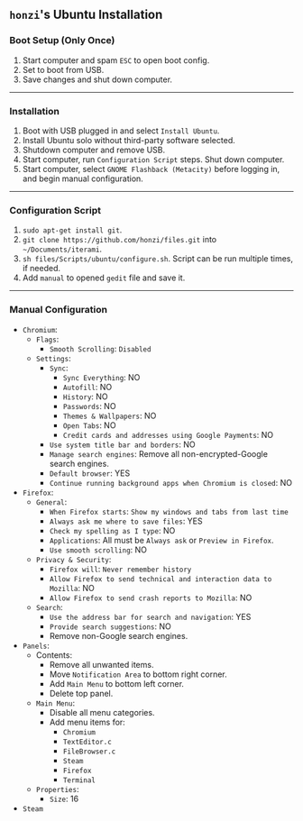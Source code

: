 `honzi`'s Ubuntu Installation
-----------------------------

### Boot Setup (Only Once)

1. Start computer and spam `ESC` to open boot config.
2. Set to boot from USB.
3. Save changes and shut down computer.

---

### Installation

1. Boot with USB plugged in and select `Install Ubuntu`.
2. Install Ubuntu solo without third-party software selected.
3. Shutdown computer and remove USB.
4. Start computer, run `Configuration Script` steps. Shut down computer.
5. Start computer, select `GNOME Flashback (Metacity)` before logging in, and begin manual configuration.

---

### Configuration Script

1. `sudo apt-get install git`.
2. `git clone https://github.com/honzi/files.git` into `~/Documents/iterami`.
3. `sh files/Scripts/ubuntu/configure.sh`. Script can be run multiple times, if needed.
4. Add `manual` to opened `gedit` file and save it.

---

### Manual Configuration

* `Chromium`:
  * `Flags`:
    * `Smooth Scrolling`: `Disabled`
  * `Settings`:
    * `Sync`:
      * `Sync Everything`: NO
      * `Autofill`: NO
      * `History`: NO
      * `Passwords`: NO
      * `Themes & Wallpapers`: NO
      * `Open Tabs`: NO
      * `Credit cards and addresses using Google Payments`: NO
    * `Use system title bar and borders`: NO
    * `Manage search engines`: Remove all non-encrypted-Google search engines.
    * `Default browser`: YES
    * `Continue running background apps when Chromium is closed`: NO
* `Firefox`:
  * `General`:
    * `When Firefox starts`: `Show my windows and tabs from last time`
    * `Always ask me where to save files`: YES
    * `Check my spelling as I type`: NO
    * `Applications`: All must be `Always ask` or `Preview in Firefox`.
    * `Use smooth scrolling`: NO
  * `Privacy & Security`:
    * `Firefox will`: `Never remember history`
    * `Allow Firefox to send technical and interaction data to Mozilla`: NO
    * `Allow Firefox to send crash reports to Mozilla`: NO
  * `Search`:
    * `Use the address bar for search and navigation`: YES
    * `Provide search suggestions`: NO
    * Remove non-Google search engines.
* `Panels`:
  * Contents:
    * Remove all unwanted items.
    * Move `Notification Area` to bottom right corner.
    * Add `Main Menu` to bottom left corner.
    * Delete top panel.
  * `Main Menu`:
    * Disable all menu categories.
    * Add menu items for:
      * `Chromium`
      * `TextEditor.c`
      * `FileBrowser.c`
      * `Steam`
      * `Firefox`
      * `Terminal`
  * `Properties`:
    * `Size`: 16
* `Steam`
